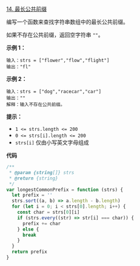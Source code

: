 [14. 最长公共前缀](https://leetcode.cn/problems/longest-common-prefix/)

编写一个函数来查找字符串数组中的最长公共前缀。

如果不存在公共前缀，返回空字符串 `""`。

**示例 1：**

```
输入：strs = ["flower","flow","flight"]
输出："fl"
```

**示例 2：**

```
输入：strs = ["dog","racecar","car"]
输出：""
解释：输入不存在公共前缀。
```

**提示：**

- `1 <= strs.length <= 200`
- `0 <= strs[i].length <= 200`
- `strs[i]` 仅由小写英文字母组成

**代码**

```js
/**
 * @param {string[]} strs
 * @return {string}
 */
var longestCommonPrefix = function (strs) {
  let prefix = ''
  strs.sort((a, b) => a.length - b.length)
  for (let i = 0; i < strs[0].length; i++) {
    const char = strs[0][i]
    if (strs.every((str) => str[i] === char)) {
      prefix += char
    } else {
      break
    }
  }
  return prefix
}
```
